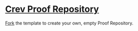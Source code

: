 # [Crev Proof Repository](https://github.com/crev-dev/crev/wiki/Proof-Repository)

[Fork](https://github.com/crev-dev/crev-proofs/fork) the template to create your own, empty Proof Repository.
